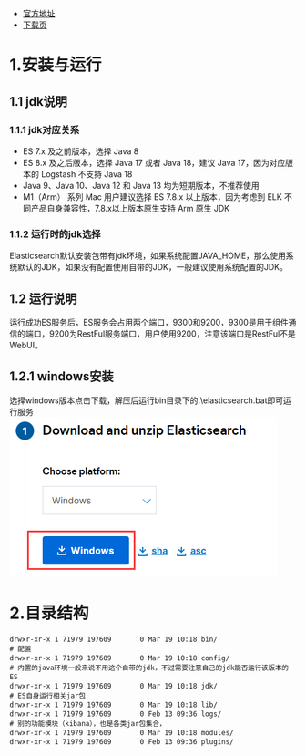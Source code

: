 * [官方地址](https://www.elastic.co/cn)
* [下载页](https://www.elastic.co/cn/downloads/elasticsearch)
# 1.安装与运行
## 1.1 jdk说明
### 1.1.1 jdk对应关系
* ES 7.x 及之前版本，选择 Java 8
* ES 8.x 及之后版本，选择 Java 17 或者 Java 18，建议 Java 17，因为对应版本的 Logstash 不支持 Java 18
* Java 9、Java 10、Java 12 和 Java 13 均为短期版本，不推荐使用
* M1（Arm） 系列 Mac 用户建议选择 ES 7.8.x 以上版本，因为考虑到 ELK 不同产品自身兼容性，7.8.x以上版本原生支持 Arm 原生 JDK
### 1.1.2 运行时的jdk选择
Elasticsearch默认安装包带有jdk环境，如果系统配置JAVA_HOME，那么使用系统默认的JDK，如果没有配置使用自带的JDK，一般建议使用系统配置的JDK。
## 1.2 运行说明
运行成功ES服务后，ES服务会占用两个端口，9300和9200，9300是用于组件通信的端口，9200为RestFul服务端口，用户使用9200，注意该端口是RestFul不是WebUI。
## 1.2.1 windows安装
选择windows版本点击下载，解压后运行bin目录下的.\elasticsearch.bat即可运行服务
![](img/1.png)
# 2.目录结构
```text
drwxr-xr-x 1 71979 197609       0 Mar 19 10:18 bin/  
# 配置
drwxr-xr-x 1 71979 197609       0 Mar 19 10:18 config/
# 内置的java环境一般来说不用这个自带的jdk，不过需要注意自己的jdk能否运行该版本的ES
drwxr-xr-x 1 71979 197609       0 Mar 19 10:18 jdk/
# ES自身运行相关jar包
drwxr-xr-x 1 71979 197609       0 Mar 19 10:18 lib/
drwxr-xr-x 1 71979 197609       0 Feb 13 09:36 logs/
# 别的功能模块（kibana），也是各类jar包集合，
drwxr-xr-x 1 71979 197609       0 Mar 19 10:18 modules/
drwxr-xr-x 1 71979 197609       0 Feb 13 09:36 plugins/
```
